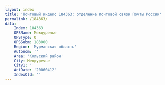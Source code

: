```yaml
---
layout: index
title: 'Почтовый индекс 184363: отделение почтовой связи Почты России'
permalink: /184363/
data:
    Index: 184363
    OPSName: Междуречье
    OPSType: О
    OPSSubm: 183000
    Region: 'Мурманская область'
    Autonom: ''
    Area: 'Кольский район'
    City: Междуречье
    City1: ''
    ActDate: '20060412'
    IndexOld: ''
---
```

